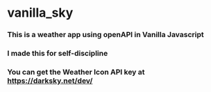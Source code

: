 # vanilla_sky
### This is a weather app using openAPI in Vanilla Javascript
### I made this for self-discipline
### You can get the Weather Icon API key at https://darksky.net/dev/
